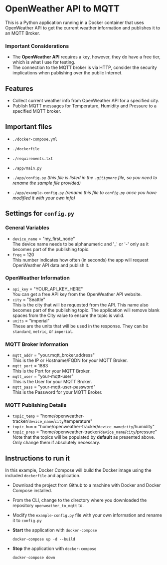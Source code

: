 # OpenWeather API to MQTT
This is a Python application running in a Docker container that uses OpenWeather API to get the current weather information and publishes it to an MQTT Broker. 

### Important Considerations
- The **OpenWeather API** requires a key, however, they do have a free tier, which is what I use for testing.
- The connection to the MQTT broker is via HTTP, consider the security implications when publishing over the public Internet.

## Features
- Collect current weather info from OpenWeather API for a specified city.
- Publish MQTT messages for Temperature, Humidity and Pressure to a specified MQTT broker.

## Important files
- `./docker-compose.yml`

- `./dockerfile`

- `./requirements.txt`

- `./app/main.py`

- `./app/config.py` _(this file is listed  in the `.gitignore` file, so you need to rename the sample file provided)_

- `./app/example-config.py` _(rename this file to `config.py` once you have modified it with your own info)_ 

## Settings for `config.py`
### General Variables
- `device_name` = "my_first_node"
    </br> The device name needs to be alphanumeric and '_' or '-' only as it becomes part of the publishing topic.
- `freq` = 120 
    </br> This number indicates how often (in seconds) the app will request OpenWeather API data and publish it.

### OpenWeather Information
- `api_key` = "YOUR_API_KEY_HERE"
    </br> You can get a free API key from the OpenWeather API website.
- `city` = "Seattle"
    </br> This is the city that will be requested from the API. This name also becomes part of the publishing topic. The application will remove blank spaces from the City value to ensure the topic is valid.
- `units` = "imperial" 
    </br> These are the units that will be used in the response. They can be `standard`, `metric`, or `imperial`.

### MQTT Broker Information
- `mqtt_addr` = "your.mqtt_broker.address"
    </br> This is the IP or Hostname/FQDN for your MQTT Broker.
- `mqtt_port` = 1883
    </br> This is the Port for your MQTT Broker.
- `mqtt_user` = "your-mqtt-user"
    </br> This is the User for your MQTT Broker.
- `mqtt_pass` = "your-mqtt-user-password"
    </br> This is the Password for your MQTT Broker.

### MQTT Publishing Details
- `topic_temp` = "home/openweather-tracker/`device_name`/`city`/temperature"
- `topic_hum`  = "home/openweather-tracker/`device_name`/`city`/humidity"
- `topic_pres` = "home/openweather-tracker/`device_name`/`city`/pressure"
</br> Note that the topics will be populated by **default** as presented above. Only change them if absolutely necessary.

## Instructions to run it
In this example, Docker Compose will build the Docker image using the included `dockerfile` and application.

- Download the project from Github to a machine with Docker and Docker Compose installed.

- From the CLI, change to the directory where you downloaded the repository `openweather_to_mqtt` to.

- Modify the `example-config.py` file with your own information and rename it to `config.py`

- **Start** the application with `docker-compose`
    ```
    docker-compose up -d --build
    ```
- **Stop** the application with `docker-compose`
    ```
    docker-compose down
    ```
